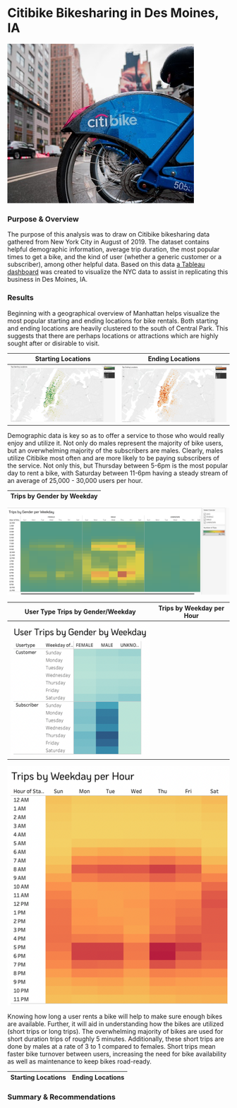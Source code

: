 # Citibike Bikesharing in Des Moines, IA
![bike](https://github.com/conorwhanson/bikesharing/blob/main/resources/citi.png)

### Purpose & Overview
The purpose of this analysis was to draw on Citibike bikesharing data gathered from New York City in August of 2019. The dataset contains helpful demographic information, average trip duration, the most popular times to get a bike, and the kind of user (whether a generic customer or a subscriber), among other helpful data. Based on this data [a Tableau dashboard](https://public.tableau.com/views/CitibikeChallenge_16567013206560/CitibikeinNewYork?:language=en-US&:display_count=n&:origin=viz_share_link) was created to visualize the NYC data to assist in replicating this business in Des Moines, IA.

### Results
Beginning with a geographical overview of Manhattan helps visualize the most popular starting and ending locations for bike rentals. Both starting and ending locations are heavily clustered to the south of Central Park. This suggests that there are perhaps locations or attractions which are highly sought after or disirable to visit.

Starting Locations                                 | Ending Locations
:-------------------------------------------------:|:----------------------------------------------:
![Starting_Locations](https://github.com/conorwhanson/bikesharing/blob/main/resources/top_starting_locations.png) | ![Ending_Locations](https://github.com/conorwhanson/bikesharing/blob/main/resources/top_ending_locations.png)

Demographic data is key so as to offer a service to those who would really enjoy and utilize it. Not only do males represent the majority of bike users, but an overwhelming majority of the subscribers are males. Clearly, males utilize Citibike most often and are more likely to be paying subscribers of the service. Not only this, but Thursday between 5-6pm is the most popular day to rent a bike, with Saturday between 11-6pm having a steady stream of an average of 25,000 - 30,000 users per hour.

Trips by Gender by Weekday                       | 
:-----------------------------------------------:|
![Trips_by_gender](https://github.com/conorwhanson/bikesharing/blob/main/resources/trips_by_weekday_gender.png)

User Type Trips by Gender/Weekday                | Trips by Weekday per Hour 
:-----------------------------------------------:|:------------------------------------------------:
![Usertype_trips](https://github.com/conorwhanson/bikesharing/blob/main/resources/usertype_weekday_gender.png) |
![Trips_weekday_hour](https://github.com/conorwhanson/bikesharing/blob/main/resources/trips_by_weekday_hour.png)


Knowing how long a user rents a bike will help to make sure enough bikes are available. Further, it will aid in understanding how the bikes are utilized (short trips or long trips). The overwhelming majority of bikes are used for short duration trips of roughly 5 minutes. Additionally, these short trips are done by males at a rate of 3 to 1 compared to females. Short trips mean faster bike turnover between users, increasing the need for bike availability as well as maintenance to keep bikes road-ready.

Starting Locations                                 | Ending Locations
:-------------------------------------------------:|:----------------------------------------------:

### Summary & Recommendations
